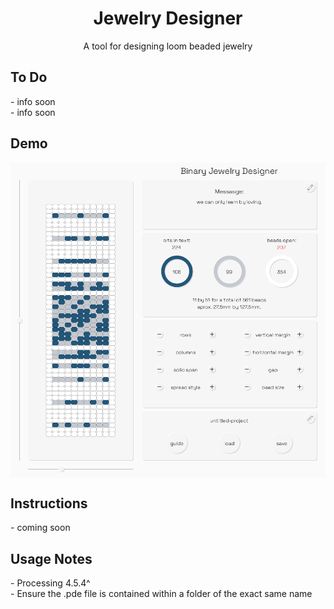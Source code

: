 <h1 align="center">Jewelry Designer</h1>

<p align="center">
  A tool for designing loom beaded jewelry
</p>

## To Do
<p>- info soon
<br>- info soon
</p>
 
## Demo
<p align="center">
  <img width="900" align="center" src="https://github.com/yahirRendon/creative_coding/blob/main/processing/app_projects/jewelry_designer/data/jewerly-designer-ui-ex.png" alt="ui example"/>
</p>

##  Instructions
<p>
  - coming soon
</p>

## Usage Notes
<p>- Processing 4.5.4^
<br>- Ensure the .pde file is contained within a folder of the exact same name
</p>
